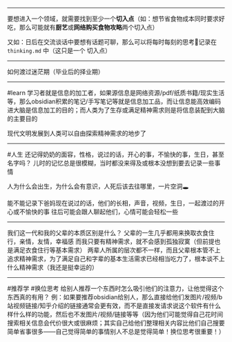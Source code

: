


---
要想进入一个领域，就需要找到至少一个**切入点**（如：想节省食物成本同时要求好吃，那么可能就有**厨艺**或**网络购买食物攻略**两个切入点）

又如：日后在交流谈话中要想有话题可聊，那么可以将每时每刻的思考🤔记录在 `thinking.md` 中（这只是一个 切入点）

---
如何渡过迷茫期（毕业后的择业期）

---
#learn
学习者就是信息的加工者，如果源信息是网络资源/pdf/纸质书籍/现实生活等，那么obsidian积累的笔记/手写笔记等就是信息加工品，而让信息能高效编码进大脑是信息加工的目的；而人类为了生存或满足精神需求则是将信息装配到大脑的主要目的

现代文明发展到人类可以自由探索精神需求的地步了


---
#人生
还记得奶奶的面容，性格，说过的话，开心的事，不愉快的事，生日，甚至名字吗？
儿时的记忆总是很模糊，当时都没来得及或根本没想到要去记录一些事情

人为什么会出生，为什么会有意识，人死后该去往哪里，一片空洞🕳️

能不能记录下爸妈现在说过的话，他们的长相，声音，视频，生日，一起渡过的开心或不愉快的事
往后可能会跟人聊起他们，心情可能会轻松一些

---
我们这一代和我的父辈的本质区别是什么？
父辈的一生几乎都用来换取衣食住行，亲情，友情，幸福感
而我只要有精神需求，就不会感到孤独寂寞（但前提也是满足衣食住行等基本需求）
两辈人所属的层次都不一样，而且父辈根本管不上追求精神需求，为了满足自己和字辈的基本生活需求已经相当吃力了，根本谈不上什么精神需求（我还是挺幸运的）

---
#推荐学  #换位思考
给别人推荐一个东西时怎么吸引他们的注意力，让他觉得这个东西真的有用？
例：如果要推荐obsidian给别人，那么直接给他们发图片/视频/b站视频链接/知乎介绍的链接通常会更有效，而不是直接发请求说这个软件有什么样什么样的功能，然后也不发图片/视频/链接等等（因为他们可能觉得自己花时间搜索相关信息会代价很大或很麻烦；其实自己给他们整理相关内容比他们自己搜要简单省事很多——自己觉得简单的事情别人不总是觉得简单！换位思考很重要！）
